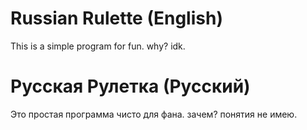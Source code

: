 # Russian Rulette (English)

This is a simple program for fun.
why? idk.

# Русская Рулетка (Русский)

Это простая программа чисто для фана.
зачем? понятия не имею.
